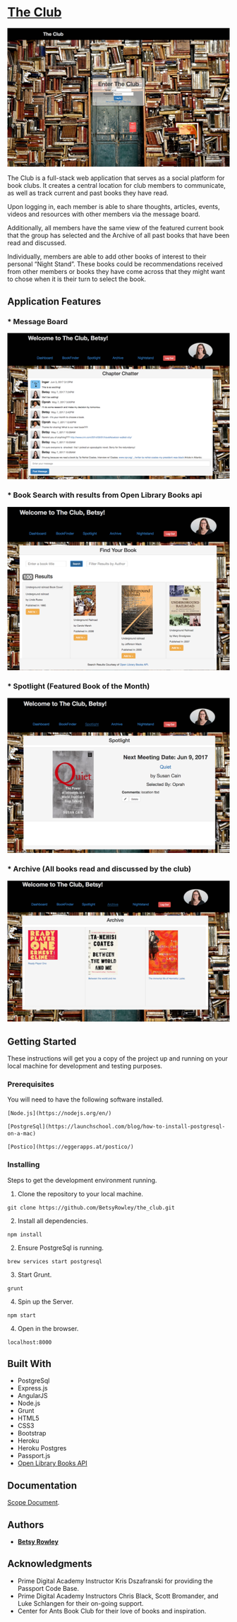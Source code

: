 # [The Club](https://the-club.herokuapp.com)

![Login](screenshots/ClubLogin.png)

The Club is a full-stack web application that serves as a social platform for book clubs. It creates a central location for club members to communicate, as well as track current and past books they have read.

Upon logging in, each member is able to share thoughts, articles, events, videos and resources with other members via the message board.

Additionally, all members have the same view of the featured current book that the group has selected and the Archive of all past books that have been read and discussed.

Individually, members are able to add other books of interest to their personal “Night Stand”. These books could be recommendations received from other members or books they have come across that they might want to chose when it is their turn to select the book.

## Application Features

### * Message Board

![Message Board](screenshots/MessageBoard.png)

### * Book Search with results from Open Library Books api

![Book Finder](screenshots/BookFinder.png)

### * Spotlight (Featured Book of the Month)

![Spotlight](screenshots/Spotlight.png)

### * Archive (All books read and discussed by the club)

![Archive](screenshots/Archive.png)


## Getting Started

These instructions will get you a copy of the project up and running on your local machine for development and testing purposes.

### Prerequisites

You will need to have the following software installed.

```
[Node.js](https://nodejs.org/en/)
```

```
[PostgreSql](https://launchschool.com/blog/how-to-install-postgresql-on-a-mac)
```

```
[Postico](https://eggerapps.at/postico/)
```

### Installing

Steps to get the development environment running.

1. Clone the repository to your local machine.

```
git clone https://github.com/BetsyRowley/the_club.git
```

2. Install all dependencies.

```
npm install
```

2. Ensure PostgreSql is running.

```
brew services start postgresql
```

3. Start Grunt.

```
grunt
```

4. Spin up the Server.

```
npm start
```

4. Open in the browser.

```
localhost:8000
```

## Built With

* PostgreSql
* Express.js
* AngularJS
* Node.js
* Grunt
* HTML5
* CSS3
* Bootstrap
* Heroku
* Heroku Postgres
* Passport.js
* [Open Library Books API](https://openlibrary.org/dev/docs/api/books)

## Documentation

[Scope Document](https://docs.google.com/document/d/1ak0J5unG9HHWWuefwKQ6NKXOXi7Oth97aYg4_sPRnNc/edit?usp=sharing).

## Authors

* [**Betsy Rowley**](https://github.com/BetsyRowley)

## Acknowledgments

* Prime Digital Academy Instructor Kris Dszafranski for providing the Passport Code Base.
* Prime Digital Academy Instructors Chris Black, Scott Bromander, and Luke Schlangen for their on-going support.
* Center for Ants Book Club for their love of books and inspiration.

